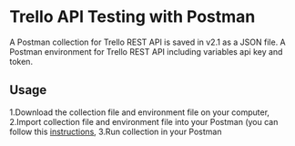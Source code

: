 # Trello API Testing with Postman
A Postman collection for Trello REST API is saved in v2.1 as a JSON file.
A Postman environment for Trello REST API including variables api key and token.
## Usage
1.Download the collection file and environment file on your computer, 2.Import collection file and environment file into your Postman (you can follow this [instructions](https://learning.postman.com/docs/getting-started/importing-and-exporting-data/), 3.Run collection in your Postman
